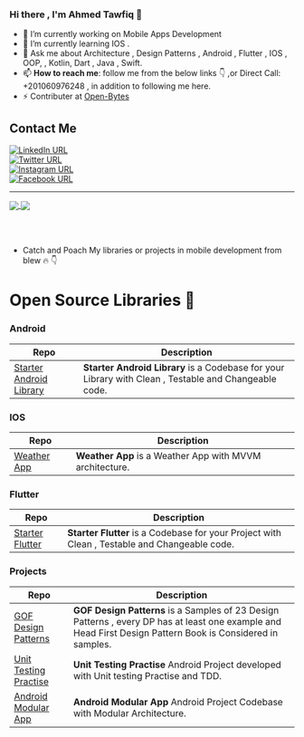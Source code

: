 ### Hi there , I'm Ahmed Tawfiq 👋

- 🔭 I’m currently working on Mobile Apps Development
- 🌱 I’m currently learning IOS .
- 💬 Ask me about Architecture , Design Patterns , Android , Flutter , IOS , OOP, , Kotlin, Dart , Java , Swift. 
- 📫 **How to reach me**: follow me from the below links :point_down: ,or Direct Call: +201060976248 , in addition to following me here.
- ⚡ Contributer at  [Open-Bytes](https://github.com/Open-Bytes) 

## Contact Me

[![LinkedIn URL](https://img.shields.io/static/v1?color=green&label=linkedin&logo=linkedin&logoColor=blue&style=for-the-badge&message=Connect)](https://www.linkedin.com/in/ahmed-tawfiiq/)
<br />
[![Twitter URL](https://img.shields.io/static/v1?color=green&label=Twitter%20&logo=twitter&logoColor=9cf&style=for-the-badge&message=Follow)](https://twitter.com/AhmTawfiiq)
<br />
[![Instagram URL](https://img.shields.io/static/v1?color=green&label=Instagram&logo=Instagram&logoColor=red&style=for-the-badge&message=Connect)](https://www.instagram.com/ahmed_a.tawfiq/)
<br />
[![Facebook URL](https://img.shields.io/static/v1?color=green&label=Facebook&logo=Facebook&logoColor=blue&style=for-the-badge&message=Connect)](https://www.facebook.com/profile.php?id=100003771540586)

<!-- /https://github.com/anuraghazra/github-readme-stats#themes -->
<hr/>
<a href="https://github.com/AhmedTawfiqM">
  <img align="center" src="https://github-readme-stats.vercel.app/api?username=AhmedTawfiqM&count_private=true&show_icons=true&theme=gruvbox&hide_border=false" />
</a>
<!-- <br /> -->
<a href="https://github.com/AhmedTawfiqM">
  <img align="center" src="https://github-readme-stats.vercel.app/api/top-langs/?username=AhmedTawfiqM&layout=compact&theme=synthwave&hide_border=false" />
</a>

<br /> <br /> 
 - Catch and Poach My libraries or projects in mobile development from blew 🔥 👇

# Open Source Libraries 🔔

### Android

|       **Repo**                                                                   |                     **Description**                                                                             |
| ------------------------- | -----------------------------------------------------------------------------------------------------------------------------------------------------------------------|
|   [Starter Android Library](https://github.com/AhmedTawfiqM/Starter-Android-Library)   |  **Starter Android Library** is a Codebase for your Library with Clean , Testable and Changeable code.    

### IOS 

|       **Repo**                                                                   |                     **Description**                                                                             |
| ------------------------- | -----------------------------------------------------------------------------------------------------------------------------------------------------------------------|
|   [Weather App](https://github.com/AhmedTawfiqM/WeatherApp-IOS)   |  **Weather App** is a Weather App with MVVM architecture.    

### Flutter

|       **Repo**                                                                   |                     **Description**                                                                             |
| ------------------------- | -----------------------------------------------------------------------------------------------------------------------------------------------------------------------|
|   [Starter Flutter](https://github.com/AhmedTawfiqM/Starter-Flutter)   |  **Starter Flutter** is a Codebase for your Project with Clean , Testable and Changeable code.                                 |


### Projects

|       **Repo**                                                                   |                     **Description**                                                                             |
| ------------------------- | -----------------------------------------------------------------------------------------------------------------------------------------------------------------------|
|   [GOF Design Patterns](https://github.com/AhmedTawfiqM/GOF-Design-Pattern)   |  **GOF Design Patterns** is a Samples of 23 Design Patterns , every DP has at least one example and Head First Design Pattern Book is Considered in samples.                                 |
|   [Unit Testing Practise](https://github.com/AhmedTawfiqM/UnitTestingPractice)   |  **Unit Testing Practise** Android Project developed with Unit testing Practise and TDD.                                 |
|   [Android Modular App](https://github.com/AhmedTawfiqM/Modular_App)   |  **Android Modular App** Android Project Codebase with Modular Architecture.                                 |



<!--
**AhmedTawfiqM/AhmedTawfiqM** is a ✨ _special_ ✨ repository because its `README.md` (this file) appears on your GitHub profile.

Here are some ideas to get you started:

- 🔭 I’m currently working on ...
- 🌱 I’m currently learning ...
- 👯 I’m looking to collaborate on ...
- 🤔 I’m looking for help with ...
- 💬 Ask me about ...
- 📫 How to reach me: ...
- 😄 Pronouns: ...
- ⚡ Fun fact: ...
-->
